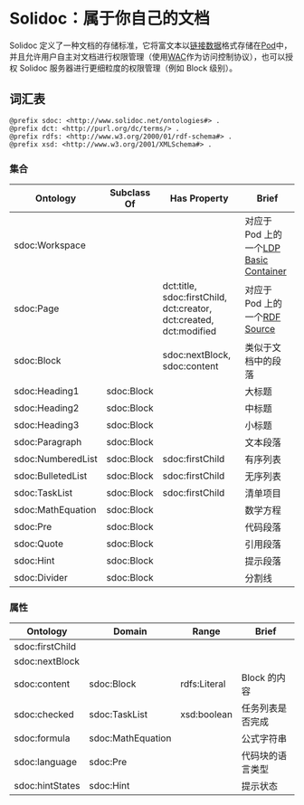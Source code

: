 # Solidoc：属于你自己的文档

Solidoc 定义了一种文档的存储标准，它将富文本以[链接数据](https://en.wikipedia.org/wiki/Linked_data)格式存储在[Pod](https://solid.inrupt.com/how-it-works)中，并且允许用户自主对文档进行权限管理（使用[WAC](http://solid.github.io/web-access-control-spec/)作为访问控制协议），也可以授权 Solidoc 服务器进行更细粒度的权限管理（例如 Block 级别）。

## 词汇表

```
@prefix sdoc: <http://www.solidoc.net/ontologies#> .
@prefix dct: <http://purl.org/dc/terms/> .
@prefix rdfs: <http://www.w3.org/2000/01/rdf-schema#> .
@prefix xsd: <http://www.w3.org/2001/XMLSchema#> .
```

### 集合

| Ontology          | Subclass Of | Has Property                                                       | Brief                                                                      |
| ----------------- | ----------- | ------------------------------------------------------------------ | -------------------------------------------------------------------------- |
| sdoc:Workspace    |             |                                                                    | 对应于 Pod 上的一个[LDP Basic Container](https://www.w3.org/TR/ldp/#ldpbc) |
| sdoc:Page         |             | dct:title, sdoc:firstChild, dct:creator, dct:created, dct:modified | 对应于 Pod 上的一个[RDF Source](https://www.w3.org/TR/ldp/#ldprs)          |
| sdoc:Block        |             | sdoc:nextBlock, sdoc:content                                       | 类似于文档中的段落                                                         |
| sdoc:Heading1     | sdoc:Block  |                                                                    | 大标题                                                                     |
| sdoc:Heading2     | sdoc:Block  |                                                                    | 中标题                                                                     |
| sdoc:Heading3     | sdoc:Block  |                                                                    | 小标题                                                                     |
| sdoc:Paragraph    | sdoc:Block  |                                                                    | 文本段落                                                                   |
| sdoc:NumberedList | sdoc:Block  | sdoc:firstChild                                                    | 有序列表                                                                   |
| sdoc:BulletedList | sdoc:Block  | sdoc:firstChild                                                    | 无序列表                                                                   |
| sdoc:TaskList     | sdoc:Block  | sdoc:firstChild                                                    | 清单项目                                                                   |
| sdoc:MathEquation | sdoc:Block  |                                                                    | 数学方程                                                                   |
| sdoc:Pre          | sdoc:Block  |                                                                    | 代码段落                                                                   |
| sdoc:Quote        | sdoc:Block  |                                                                    | 引用段落                                                                   |
| sdoc:Hint         | sdoc:Block  |                                                                    | 提示段落                                                                   |
| sdoc:Divider      | sdoc:Block  |                                                                    | 分割线                                                                     |

### 属性

| Ontology        | Domain            | Range        | Brief            |
| --------------- | ----------------- | ------------ | ---------------- |
| sdoc:firstChild |                   |              |                  |
| sdoc:nextBlock  |                   |              |                  |
| sdoc:content    | sdoc:Block        | rdfs:Literal | Block 的内容     |
| sdoc:checked    | sdoc:TaskList     | xsd:boolean  | 任务列表是否完成 |
| sdoc:formula    | sdoc:MathEquation |              | 公式字符串       |
| sdoc:language   | sdoc:Pre          |              | 代码块的语言类型 |
| sdoc:hintStates | sdoc:Hint         |              | 提示状态         |
